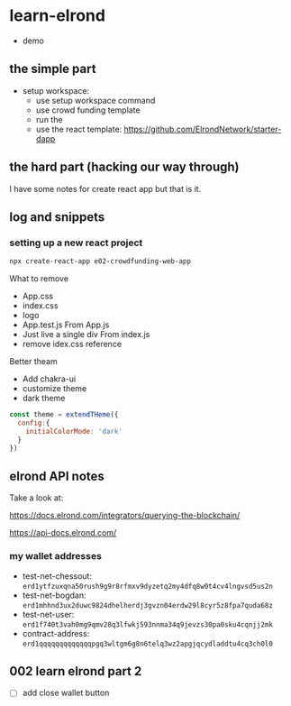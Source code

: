 # learn-elrond

- demo 

## the simple part
- setup workspace: 
  - use setup workspace command 
  - use crowd funding template
  - run the 
  - use the react template: https://github.com/ElrondNetwork/starter-dapp


## the hard part (hacking our way through)
I have some notes for create react app but that is it. 

## log and snippets

### setting up a new react project

```bash
npx create-react-app e02-crowdfunding-web-app
```
What to remove
- App.css
- index.css
- logo
- App.test.js
From App.js
- Just live a single div
From index.js
- remove idex.css reference

Better theam
- Add chakra-ui
- customize theme 
- dark theme
```javascript
const theme = extendTHeme({
  config:{
    initialColorMode: 'dark'
  }
})
```

## elrond API notes


Take a look at:

https://docs.elrond.com/integrators/querying-the-blockchain/

https://api-docs.elrond.com/


### my wallet addresses

- test-net-chessout: `erd1ytfzuxqna50rush9g9r8rfmxv9dyzetq2my4dfq8w0t4cv4lngvsd5us2n`
- test-net-bogdan: `erd1mhhnd3ux2duwc9824dhelherdj3gvzn04erdw29l8cyr5z8fpa7quda68z`
- test-net-user: `erd1f740t3vah0mg9qmv28q3lfwkj593nnma34q9jevzs30pa0sku4cqnjj2mk`
- contract-address: `erd1qqqqqqqqqqqqqpgq3wltgm6g8n6telq3wz2apgjqcydladdtu4cq3ch0l0`




## 002 learn elrond part 2

- [ ] add close wallet button
